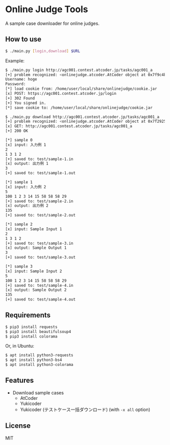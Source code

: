 # Online Judge Tools

A sample case downloader for online judges.

## How to use

``` sh
$ ./main.py [login,download] $URL
```

Example:

``` sh
$ ./main.py login http://agc001.contest.atcoder.jp/tasks/agc001_a
[+] problem recognized: <onlinejudge.atcoder.AtCoder object at 0x7f9c4b0fb208>
Username: hoge
Password: 
[*] load cookie from: /home/user/local/share/onlinejudge/cookie.jar
[x] POST: https://agc001.contest.atcoder.jp/login
[+] 302 Found
[+] You signed in.
[*] save cookie to: /home/user/local/share/onlinejudge/cookie.jar

$ ./main.py download http://agc001.contest.atcoder.jp/tasks/agc001_a
[+] problem recognized: <onlinejudge.atcoder.AtCoder object at 0x7f2925a5df60>
[x] GET: http://agc001.contest.atcoder.jp/tasks/agc001_a
[+] 200 OK

[*] sample 0
[x] input: 入力例 1
2
1 3 1 2
[+] saved to: test/sample-1.in
[x] output: 出力例 1
3
[+] saved to: test/sample-1.out

[*] sample 1
[x] input: 入力例 2
5
100 1 2 3 14 15 58 58 58 29
[+] saved to: test/sample-2.in
[x] output: 出力例 2
135
[+] saved to: test/sample-2.out

[*] sample 2
[x] input: Sample Input 1
2
1 3 1 2
[+] saved to: test/sample-3.in
[x] output: Sample Output 1
3
[+] saved to: test/sample-3.out

[*] sample 3
[x] input: Sample Input 2
5
100 1 2 3 14 15 58 58 58 29
[+] saved to: test/sample-4.in
[x] output: Sample Output 2
135
[+] saved to: test/sample-4.out
```

## Requirements

``` sh
$ pip3 install requests
$ pip3 install beautifulsoup4
$ pip3 install colorama
```

Or, in Ubuntu:

``` sh
$ apt install python3-requests
$ apt install python3-bs4
$ apt install python3-colorama
```

## Features

-   Download sample cases
    -   AtCoder
    -   Yukicoder
    -   Yukicoder (テストケース一括ダウンロード) (with `-x all` option)

## License

MIT
